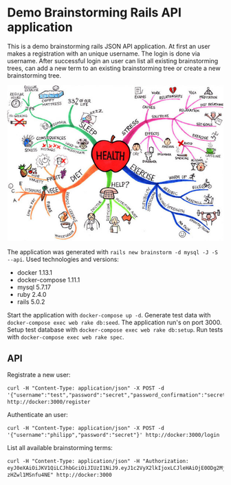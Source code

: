 # Demo Brainstorming Rails API application

This is a demo brainstorming rails JSON API application. At first an user makes a registration with an unique username. The login is done via username. After successful login an user can list all existing brainstorming trees, can add a new term to an existing brainstorming tree or create a new brainstorming tree.

![Kiku](doc/images/health.jpg)

The application was generated with `rails new brainstorm -d mysql -J -S --api`. Used technologies and versions:

* docker 1.13.1
* docker-compose 1.11.1
* mysql 5.7.17
* ruby 2.4.0
* rails 5.0.2

Start the application with `docker-compose up -d`. Generate test data with `docker-compose exec web rake db:seed`. The application run's on port 3000. Setup test database with `docker-compose exec web rake db:setup`. Run tests with `docker-compose exec web rake spec`.

## API

Registrate a new user:

    curl -H "Content-Type: application/json" -X POST -d '{"username":"test","password":"secret","password_confirmation":"secret"}' http://docker:3000/register

Authenticate an user:

    curl -H "Content-Type: application/json" -X POST -d '{"username":"philipp","password":"secret"}' http://docker:3000/login 

List all available brainstorming terms:

    curl -H "Content-Type: application/json" -H "Authorization: eyJ0eXAiOiJKV1QiLCJhbGciOiJIUzI1NiJ9.eyJ1c2VyX2lkIjoxLCJleHAiOjE0ODg2MjIzMDB9.aPnTdxCUNL6RLEqdOx4dwMKR69Dh-zHZwl1MSnfu4NE" http://docker:3000

